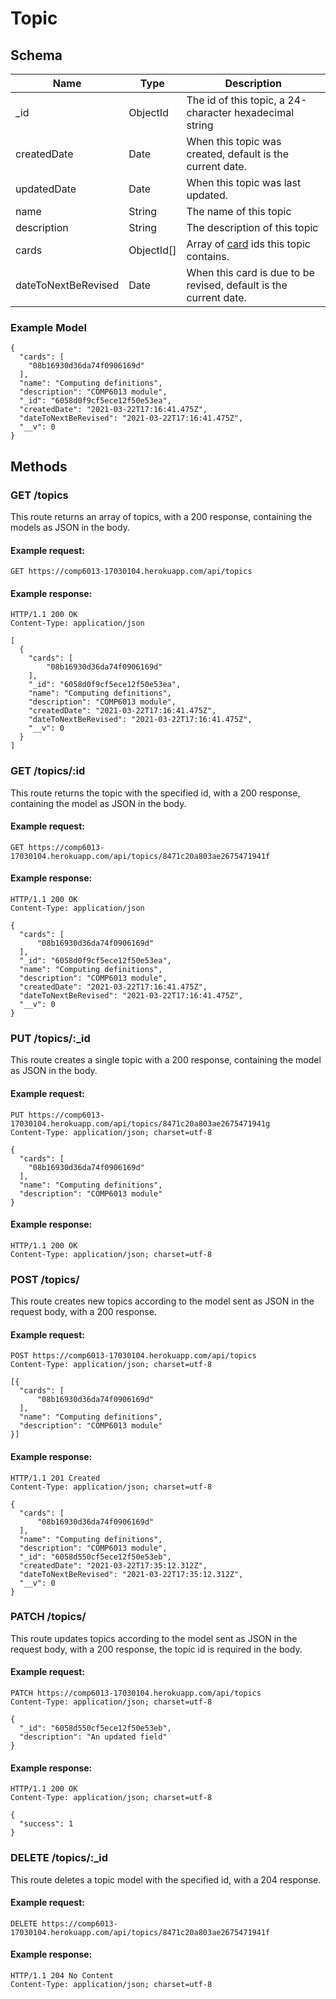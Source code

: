 # Topic

## Schema

Name | Type | Description
---- | ---- | -----------
_id | ObjectId | The id of this topic, a 24-character hexadecimal string
createdDate | Date | When this topic was created, default is the current date.
updatedDate | Date | When this topic was last updated.
name | String | The name of this topic
description | String | The description of this topic
cards | ObjectId[] | Array of [card](./topic.md#schema) ids this topic contains.
dateToNextBeRevised | Date | When this card is due to be revised, default is the current date.

### Example Model

```
{
  "cards": [
    "08b16930d36da74f0906169d"
  ],
  "name": "Computing definitions",
  "description": "COMP6013 module",
  "_id": "6058d0f9cf5ece12f50e53ea",
  "createdDate": "2021-03-22T17:16:41.475Z",
  "dateToNextBeRevised": "2021-03-22T17:16:41.475Z",
  "__v": 0
}
```

## Methods


### GET /topics
This route returns an array of topics, with a 200 response, containing the models as JSON in the body.

#### Example request:

```
GET https://comp6013-17030104.herokuapp.com/api/topics

```

#### Example response:

```
HTTP/1.1 200 OK
Content-Type: application/json

[
  {
    "cards": [
        "08b16930d36da74f0906169d"
    ],
    "_id": "6058d0f9cf5ece12f50e53ea",
    "name": "Computing definitions",
    "description": "COMP6013 module",
    "createdDate": "2021-03-22T17:16:41.475Z",
    "dateToNextBeRevised": "2021-03-22T17:16:41.475Z",
    "__v": 0
  }
]
```


### GET /topics/:id
This route returns the topic with the specified id, with a 200 response, containing the model as JSON in the body.

#### Example request:

```
GET https://comp6013-17030104.herokuapp.com/api/topics/8471c20a803ae2675471941f
```

#### Example response:


```
HTTP/1.1 200 OK
Content-Type: application/json

{
  "cards": [
      "08b16930d36da74f0906169d"
  ],
  "_id": "6058d0f9cf5ece12f50e53ea",
  "name": "Computing definitions",
  "description": "COMP6013 module",
  "createdDate": "2021-03-22T17:16:41.475Z",
  "dateToNextBeRevised": "2021-03-22T17:16:41.475Z",
  "__v": 0
}
```


### PUT /topics/:_id
This route creates a single topic with a 200 response, containing the model as JSON in the body.

#### Example request:
```
PUT https://comp6013-17030104.herokuapp.com/api/topics/8471c20a803ae2675471941g
Content-Type: application/json; charset=utf-8

{
  "cards": [
    "08b16930d36da74f0906169d"
  ],
  "name": "Computing definitions",
  "description": "COMP6013 module"
}
```

#### Example response:

```
HTTP/1.1 200 OK
Content-Type: application/json; charset=utf-8
```


### POST /topics/
This route creates new topics according to the model sent as JSON in the request body, with a 200 response.

#### Example request:

```
POST https://comp6013-17030104.herokuapp.com/api/topics
Content-Type: application/json; charset=utf-8

[{
  "cards": [
      "08b16930d36da74f0906169d"
  ],
  "name": "Computing definitions",
  "description": "COMP6013 module"
}]
```

#### Example response:


```
HTTP/1.1 201 Created
Content-Type: application/json; charset=utf-8

{
  "cards": [
      "08b16930d36da74f0906169d"
  ],
  "name": "Computing definitions",
  "description": "COMP6013 module",
  "_id": "6058d550cf5ece12f50e53eb",
  "createdDate": "2021-03-22T17:35:12.312Z",
  "dateToNextBeRevised": "2021-03-22T17:35:12.312Z",
  "__v": 0
}
```


### PATCH /topics/
This route updates topics according to the model sent as JSON in the request body, with a 200 response, the topic id is required in the body.

#### Example request:

```
PATCH https://comp6013-17030104.herokuapp.com/api/topics
Content-Type: application/json; charset=utf-8

{
  "_id": "6058d550cf5ece12f50e53eb",
  "description": "An updated field"
}
```

#### Example response:

```
HTTP/1.1 200 OK
Content-Type: application/json; charset=utf-8

{
  "success": 1
}
```


### DELETE /topics/:_id
This route deletes a topic model with the specified id, with a 204 response.

#### Example request:

```
DELETE https://comp6013-17030104.herokuapp.com/api/topics/8471c20a803ae2675471941f
```

#### Example response:

```
HTTP/1.1 204 No Content
Content-Type: application/json; charset=utf-8
```